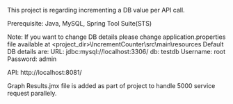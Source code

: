 This project is regarding incrementing a DB value per API call.

Prerequisite:
Java, MySQL, Spring Tool Suite(STS)

Note: If you want to change DB details please change application.properties file available at <project_dir>\IncrementCounter\src\main\resources
Default DB details are:
URL: jdbc:mysql://localhost:3306/
db: testdb
Username: root
Password: admin

API: http://localhost:8081/

Graph Results.jmx file is added as part of project to handle 5000 service request parallely.
